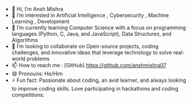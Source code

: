 - 👋 Hi, I’m Ansh Mishra
- 👀 I’m interested in Artificial Intelligence , Cybersecurity , Machine Learning , Development
- 🌱 I’m currently learning Computer Science with a focus on programming languages (Python, C, Java, and JavaScript), Data Structures, and Algorithms
- 💞️ I’m looking to collaborate on Open-source projects, coding challenges, and innovative ideas that leverage technology to solve real-world problems
- 📫 How to reach me : [GitHub]  https://github.com/anshmishra07
- 😄 Pronouns: He/Him
- ⚡ Fun fact: Passionate about coding, an avid learner, and always looking to improve coding skills. Love participating in hackathons and coding competitions.

<!---
anshmishra07/anshmishra07 is a ✨ special ✨ repository because its `README.md` (this file) appears on your GitHub profile.
You can click the Preview link to take a look at your changes.
--->



